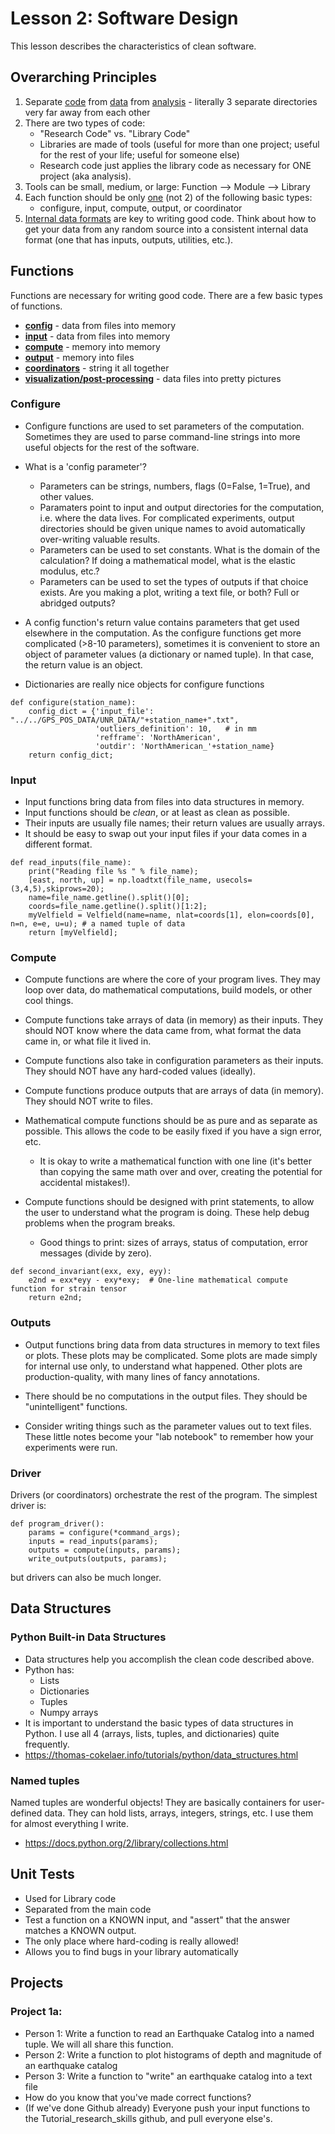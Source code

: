 # Lesson 2: Software Design

This lesson describes the characteristics of clean software. 

## Overarching Principles
1. Separate <ins>code</ins> from <ins>data</ins> from <ins>analysis</ins> - literally 3 separate directories very far away from each other
2. There are two types of code:
    * "Research Code" vs. "Library Code"
    * Libraries are made of tools (useful for more than one project; useful for the rest of your life; useful for someone else)
    * Research code just applies the library code as necessary for ONE project (aka analysis).
3. Tools can be small, medium, or large:  Function --> Module --> Library 
4. Each function should be only <ins>one</ins> (not 2) of the following basic types: 
    * configure, input, compute, output, or coordinator 
5. <ins>Internal data formats</ins> are key to writing good code.  Think about how to get your data from any random source into a consistent internal data format (one that has inputs, outputs, utilities, etc.). 

## Functions
Functions are necessary for writing good code.  There are a few basic types of functions. 
* <ins>**config**</ins> - data from files into memory 
* <ins>**input**</ins> - data from files into memory
* <ins>**compute**</ins> - memory into memory 
* <ins>**output**</ins> - memory into files 
* <ins>**coordinators**</ins> - string it all together
* <ins>**visualization/post-processing**</ins> - data files into pretty pictures


### Configure
* Configure functions are used to set parameters of the computation. Sometimes they are used to parse command-line strings into more useful objects for the rest of the software.

* What is a 'config parameter'? 

  * Parameters can be strings, numbers, flags (0=False, 1=True), and other values.
  * Paramaters point to input and output directories for the computation, i.e. where the data lives. For complicated experiments, output directories should be given unique names to avoid automatically over-writing valuable results.
  * Parameters can be used to set constants.  What is the domain of the calculation? If doing a mathematical model, what is the elastic modulus, etc.?
  * Parameters can be used to set the types of outputs if that choice exists. Are you making a plot, writing a text file, or both?  Full or abridged outputs?    

* A config function's return value contains parameters that get used elsewhere in the computation. As the configure functions get more complicated (>8-10 parameters), sometimes it is convenient to store an object of parameter values (a dictionary or named tuple). In that case, the return value is an object.

* Dictionaries are really nice objects for configure functions
```
def configure(station_name):	
    config_dict = {'input_file': "../../GPS_POS_DATA/UNR_DATA/"+station_name+".txt", 
                   'outliers_definition': 10,   # in mm
                   'refframe': 'NorthAmerican', 
                   'outdir': 'NorthAmerican_'+station_name} 
    return config_dict;
```


### Input
* Input functions bring data from files into data structures in memory.  
* Input functions should be *clean*, or at least as clean as possible.  
* Their inputs are usually file names; their return values are usually arrays. 
* It should be easy to swap out your input files if your data comes in a different format. 
```
def read_inputs(file_name):	
    print("Reading file %s " % file_name);
    [east, north, up] = np.loadtxt(file_name, usecols=(3,4,5),skiprows=20);
    name=file_name.getline().split()[0];
    coords=file_name.getline().split()[1:2];
    myVelfield = Velfield(name=name, nlat=coords[1], elon=coords[0], n=n, e=e, u=u); # a named tuple of data
    return [myVelfield];
```




### Compute
* Compute functions are where the core of your program lives. They may loop over data, do mathematical computations, build models, or other cool things.  

* Compute functions take arrays of data (in memory) as their inputs. They should NOT know where the data came from, what format the data came in, or what file it lived in.  

* Compute functions also take in configuration parameters as their inputs. They should NOT have any hard-coded values (ideally). 

* Compute functions produce outputs that are arrays of data (in memory). They should NOT write to files. 

* Mathematical compute functions should be as pure and as separate as possible.  This allows the code to be easily fixed if you have a sign error, etc. 
  * It is okay to write a mathematical function with one line (it's better than copying the same math over and over, creating the potential for accidental mistakes!).  

* Compute functions should be designed with print statements, to allow the user to understand what the program is doing. These help debug problems when the program breaks. 
  * Good things to print: sizes of arrays, status of computation, error messages (divide by zero). 
```
def second_invariant(exx, exy, eyy):
	e2nd = exx*eyy - exy*exy;  # One-line mathematical compute function for strain tensor 
	return e2nd;
```



### Outputs
* Output functions bring data from data structures in memory to text files or plots. These plots may be complicated. Some plots are made simply for internal use only, to understand what happened. Other plots are production-quality, with many lines of fancy annotations. 

* There should be no computations in the output files.  They should be "unintelligent" functions. 

* Consider writing things such as the parameter values out to text files. These little notes become your "lab notebook" to remember how your experiments were run. 


### Driver

Drivers (or coordinators) orchestrate the rest of the program.  The simplest driver is: 
```
def program_driver():
	params = configure(*command_args);
	inputs = read_inputs(params);
	outputs = compute(inputs, params);
	write_outputs(outputs, params);
```
but drivers can also be much longer. 


## Data Structures
### Python Built-in Data Structures
* Data structures help you accomplish the clean code described above. 
* Python has: 
  * Lists
  * Dictionaries 
  * Tuples
  * Numpy arrays
* It is important to understand the basic types of data structures in Python.  I use all 4 (arrays, lists, tuples, and dictionaries) quite frequently. 
* https://thomas-cokelaer.info/tutorials/python/data_structures.html

### Named tuples
Named tuples are wonderful objects!  They are basically containers for user-defined data. They can hold lists, arrays, integers, strings, etc.  I use them for almost everything I write.  
* https://docs.python.org/2/library/collections.html

## Unit Tests
* Used for Library code
* Separated from the main code
* Test a function on a KNOWN input, and "assert" that the answer matches a KNOWN output.
* The only place where hard-coding is really allowed!
* Allows you to find bugs in your library automatically 

## Projects

### Project 1a: 
* Person 1: Write a function to read an Earthquake Catalog into a named tuple. We will all share this function.
* Person 2: Write a function to plot histograms of depth and magnitude of an earthquake catalog
* Person 3: Write a function to "write" an earthquake catalog into a text file   
* How do you know that you've made correct functions? 
* (If we've done Github already) Everyone push your input functions to the Tutorial_research_skills github, and pull everyone else's. 
